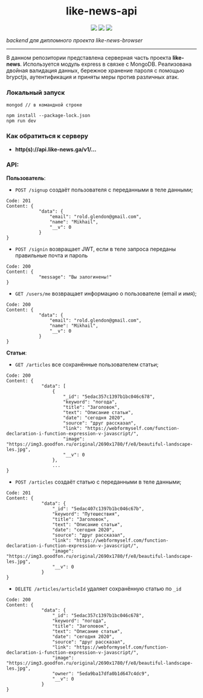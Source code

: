 <h1 align="center">like-news-api</h1>

<p align="center">
    <img src="https://img.shields.io/badge/version-1.0.0-blue">
    <img src="https://img.shields.io/github/languages/top/RGlendon/like-news-api?style=flat&color=yellow">
    <img src="https://img.shields.io/github/stars/RGlendon/like-news-api.svg?style=flat&color=green">
</p>

_backend для дипломного проекта like-news-browser_

---
В данном репозитории представлена серверная часть проекта **like-news**. 
Используется модуль express в связке с MongoDB. Реализована двойная валидация данных, 
бережное хранение пароля с помощью brypctjs, аутентификация и приняты меры против различных атак.  
 
### Локальный запуск
```
mongod // в командной строке

npm install --package-lock.json
npm run dev
```
 
### Как обратиться к серверу

- **http(s)://api.like-news.ga/v1/...**


### API:

**Пользователь**:

* ```POST /signup``` создаёт пользователя с переданными в теле данными;

```
Code: 201
Content: {
            "data": {
                "email": "rold.glendon@gmail.com",
                "name": "Mikhail",
                "__v": 0
            }
}
```
* ```POST /signin``` возвращает JWT, если в теле запроса переданы правильные почта и пароль

```
Code: 200
Content: {
            "message": "Вы залогинены!"
}
```


* ```GET /users/me``` возвращает информацию о пользователе (email и имя);

```
Code: 200
Content: {
            "data": {
                "email": "rold.glendon@gmail.com",
                "name": "Mikhail",
                "__v": 0
            }
}
```
**Статьи**:

* ```GET /articles```  все сохранённые пользователем статьи;

```
Code: 200
Content: {
             "data": [
                 {
                     "_id": "5edac357c1397b1bc046c678",
                     "keyword": "погода",
                     "title": "Заголовок",
                     "text": "Описание статьи",
                     "date": "сегодня 2020",
                     "source": "друг рассказал",
                     "link": "https://webformyself.com/function-declaration-i-function-expression-v-javascript/",
                     "image": "https://img3.goodfon.ru/original/2690x1780/f/e8/beautiful-landscape-les.jpg",
                     "__v": 0
                 },
                 ...
}
```
* ```POST /articles``` создаёт статью с переданными в теле данными;

```
Code: 201
Content: {
             "data": {
                 "_id": "5edac407c1397b1bc046c67b",
                 "keyword": "Путешествия",
                 "title": "Заголовок",
                 "text": "Описание статьи",
                 "date": "сегодня 2020",
                 "source": "друг рассказал",
                 "link": "https://webformyself.com/function-declaration-i-function-expression-v-javascript/",
                 "image": "https://img3.goodfon.ru/original/2690x1780/f/e8/beautiful-landscape-les.jpg",
                 "__v": 0
             }
}
```


* `DELETE /articles/articleId` удаляет сохранённую статью по `_id`

```
Code: 200
Content: {
             "data": {
                 "_id": "5edac357c1397b1bc046c678",
                 "keyword": "погода",
                 "title": "Заголовок",
                 "text": "Описание статьи",
                 "date": "сегодня 2020",
                 "source": "друг рассказал",
                 "link": "https://webformyself.com/function-declaration-i-function-expression-v-javascript/",
                 "image": "https://img3.goodfon.ru/original/2690x1780/f/e8/beautiful-landscape-les.jpg",
                 "owner": "5eda9ba17dfa0b1d647c4dc9",
                 "__v": 0
             }
}
```
